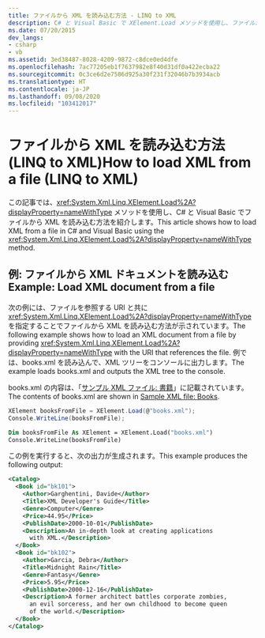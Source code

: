 ```yaml
---
title: ファイルから XML を読み込む方法 - LINQ to XML
description: C# と Visual Basic で XElement.Load メソッドを使用し、ファイルから XML ドキュメントを読み込むことができます。
ms.date: 07/20/2015
dev_langs:
- csharp
- vb
ms.assetid: 3ed38487-8028-4209-9872-c8dce0ed4dfe
ms.openlocfilehash: 7ac77205eb1f7637982e8f40d31df0a422ecba22
ms.sourcegitcommit: 0c3ce6d2e7586d925a30f231f32046b7b3934acb
ms.translationtype: HT
ms.contentlocale: ja-JP
ms.lasthandoff: 09/08/2020
ms.locfileid: "103412017"
---
```

# <a name="how-to-load-xml-from-a-file-linq-to-xml"></a><span data-ttu-id="dc6ea-103">ファイルから XML を読み込む方法 (LINQ to XML)</span><span class="sxs-lookup"><span data-stu-id="dc6ea-103">How to load XML from a file (LINQ to XML)</span></span>

<span data-ttu-id="dc6ea-104">この記事では、<xref:System.Xml.Linq.XElement.Load%2A?displayProperty=nameWithType> メソッドを使用し、C# と Visual Basic でファイルから XML を読み込む方法を紹介します。</span><span class="sxs-lookup"><span data-stu-id="dc6ea-104">This article shows how to load XML from a file in C# and Visual Basic using the <xref:System.Xml.Linq.XElement.Load%2A?displayProperty=nameWithType> method.</span></span>

## <a name="example-load-xml-document-from-a-file"></a><span data-ttu-id="dc6ea-105">例: ファイルから XML ドキュメントを読み込む</span><span class="sxs-lookup"><span data-stu-id="dc6ea-105">Example: Load XML document from a file</span></span>

<span data-ttu-id="dc6ea-106">次の例には、ファイルを参照する URI と共に <xref:System.Xml.Linq.XElement.Load%2A?displayProperty=nameWithType> を指定することでファイルから XML を読み込む方法が示されています。</span><span class="sxs-lookup"><span data-stu-id="dc6ea-106">The following example shows how to load an XML document from a file by providing <xref:System.Xml.Linq.XElement.Load%2A?displayProperty=nameWithType> with the URI that references the file.</span></span> <span data-ttu-id="dc6ea-107">例では、books.xml を読み込んで、XML ツリーをコンソールに出力します。</span><span class="sxs-lookup"><span data-stu-id="dc6ea-107">The example loads books.xml and outputs the XML tree to the console.</span></span>

<span data-ttu-id="dc6ea-108">books.xml の内容は、「[サンプル XML ファイル: 書籍](sample-xml-file-books.md)」に記載されています。</span><span class="sxs-lookup"><span data-stu-id="dc6ea-108">The contents of books.xml are shown in [Sample XML file: Books](sample-xml-file-books.md).</span></span>

```csharp
XElement booksFromFile = XElement.Load(@"books.xml");
Console.WriteLine(booksFromFile);
```

```vb
Dim booksFromFile As XElement = XElement.Load("books.xml")
Console.WriteLine(booksFromFile)
```

<span data-ttu-id="dc6ea-109">この例を実行すると、次の出力が生成されます。</span><span class="sxs-lookup"><span data-stu-id="dc6ea-109">This example produces the following output:</span></span>

```xml
<Catalog>
  <Book id="bk101">
    <Author>Garghentini, Davide</Author>
    <Title>XML Developer's Guide</Title>
    <Genre>Computer</Genre>
    <Price>44.95</Price>
    <PublishDate>2000-10-01</PublishDate>
    <Description>An in-depth look at creating applications
      with XML.</Description>
  </Book>
  <Book id="bk102">
    <Author>Garcia, Debra</Author>
    <Title>Midnight Rain</Title>
    <Genre>Fantasy</Genre>
    <Price>5.95</Price>
    <PublishDate>2000-12-16</PublishDate>
    <Description>A former architect battles corporate zombies,
      an evil sorceress, and her own childhood to become queen
      of the world.</Description>
  </Book>
</Catalog>
```

